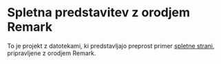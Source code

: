 # Spletna predstavitev z orodjem Remark

To je projekt z datotekami, ki predstavljajo preprost primer [spletne strani](https://jagrdemo.github.io/remark), pripravljene z orodjem Remark.